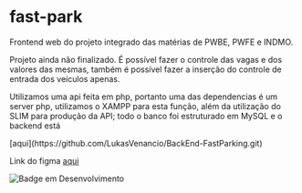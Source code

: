 # fast-park
Frontend web do projeto integrado das matérias de PWBE, PWFE e INDMO.

<p>Projeto ainda não finalizado. É possível fazer o controle das vagas e dos valores das mesmas, também é possível fazer a inserção do controle de entrada dos veículos apenas.</p>
<p>Utilizamos uma api feita em php, portanto uma das dependencias é um server php, utilizamos o XAMPP para esta função, além da utilização do SLIM para produção da API;
todo o banco foi estruturado em MySQL e o backend está</p> [aqui](https://github.com/LukasVenancio/BackEnd-FastParking.git) 

Link do figma [aqui](https://www.figma.com/file/SjWiBK79AGdVcGYhqlBze3/Untitled?node-id=0%3A1)

![Badge em Desenvolvimento](http://img.shields.io/static/v1?label=STATUS&message=EM%20DESENVOLVIMENTO&color=GREEN&style=for-the-badge)
